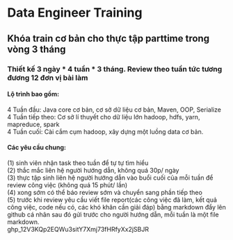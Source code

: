 # Data Engineer Training
## Khóa train cơ bản cho thực tập parttime trong vòng 3 tháng
### Thiết kế 3 ngày * 4 tuần * 3 tháng. Review theo tuần tức tương đương 12 đơn vị bài làm
#### Lộ trình bao gồm:
4 Tuần đầu: Java core cơ bản, cơ sở dữ liệu cơ bản, Maven, OOP, Serialize  
4 Tuần tiếp theo: Cơ sở lí thuyết cho dữ liệu lớn hadoop, hdfs, yarn, mapreduce, spark  
4 Tuần cuối: Cài cắm cụm hadoop, xây dựng một luồng data cơ bản.
#### Các yêu cầu chung:
(1) sinh viên nhận task theo tuần để tự tự tìm hiểu  
(2) thắc mắc liên hệ người hướng dẫn, không quá 30p/ ngày  
(3) thực tập sinh liên hệ người hướng dẫn vào buổi cuối của mỗi tuần để review công việc
(không quá 15 phút/ lần)  
(4) xong sớm có thể báo review sớm và chuyển sang phần tiếp theo  
(5) trước khi review yêu cầu viết file report(các công việc đã làm, kết quả công việc,
code nếu có, các khó khăn cần giải đáp) bằng markdown đẩy lên github cá nhân sau đó gửi
trước cho người hướng dẫn, mỗi tuần là một file markdown.  
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
